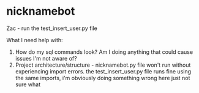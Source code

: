 # nicknamebot

Zac - run the test_insert_user.py file

What I need help with:
1. How do my sql commands look? Am I doing anything that could cause issues I'm not aware of?
2. Project architecture/structure -  nicknamebot.py file won't run without experiencing import errors. the test_insert_user.py file runs fine using the same imports, i'm obviously doing something wrong here just not sure what
